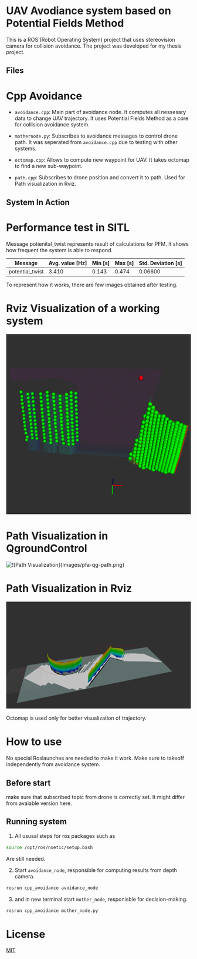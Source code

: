 # UAV Avodiance system based on Potential Fields Method

This is a ROS (Robot Operating System) project that uses stereovision camera for collision avoidance. The project was developed for my thesis project.

## Files

# Cpp Avoidance

- `avoidance.cpp`: Main part of avoidance node. It computes all nessesary data to change UAV trajectory. It uses Potential Fields Method as a core for collision avoidance system.   

- `mothernode.py`: Subscribes to avoidance messages to control drone path. It was seperated from `avoidance.cpp` due to testing with other systems.  

- `octomap.cpp`: Allows to compute new waypoint for UAV. It takes octomap to find a new sub-waypoint.  

- `path.cpp`: Subscribes to drone position and convert it to path. Used for Path visualization in Rviz.

  
## System In Action

# Performance test in SITL

Message potienital\_twist represents result of calculations for PFM. It shows how frequent the system is able to respond.

| **Message**         | **Avg. value [Hz]** | **Min [s]** | **Max [s]** | **Std. Deviation [s]** |
|---------------------|---------------------|-------------|-------------|------------------------|
| potential\_twist    | 3.410               | 0.143       | 0.474       | 0.06600                |

To represent how it works, there are few images obtained after testing. 

# Rviz Visualization of a working system

![Rviz Visualization ](https://github.com/Qubi0-0/avoidance-system/blob/main/Images/pointcloudgazeborviz-after.png)

# Path Visualization in QgroundControl

![!\[Path Visualization\]{Images/pfa-qg-path.png}](https://github.com/Qubi0-0/avoidance-system/blob/main/Images/pfa-qg-path.png)

# Path Visualization in Rviz

![!\[Rviz Visualization of working system\]{Images/pfa-rviz-path.png}](https://github.com/Qubi0-0/avoidance-system/blob/main/Images/pfa-rviz-path.png)

Octomap is used only for better visualization of trajectory.

# How to use

No special Roslaunches are needed to make it work. Make sure to takeoff independently from avoidance system. 

## Before start 
make sure that subscribed topic from drone is correctly set. It might differ from avaiable version here.

## Running system

1. All ususal steps for ros packages such as 

```bash
source /opt/ros/noetic/setup.bash
``` 
Are still needed.

2. Start `avoidance_node`, responsible for computing results from depth camera.

```bash
rosrun cpp_avoidance avoidance_node  
```

3. and in new terminal start `mother_node`, responisble for decision-making.

```bash
rosrun cpp_avoidance mother_node.py
```


# License

[MIT](https://choosealicense.com/licenses/mit/)
